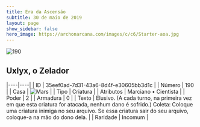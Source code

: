 ```yaml
---
title: Era da Ascensão
subtitle: 30 de maio de 2019
layout: page
show_sidebar: false
hero_image: https://archonarcana.com/images/c/c6/Starter-aoa.jpg
---
```


![190](https://cdn.keyforgegame.com/media/card_front/pt/435_190_432WRVP2F967_pt.png)

## Uxlyx, o Zelador

|----|----|
| ID | 35eef0ad-7d31-43a6-8d4f-e30605bb3d1c |
| Número | 190 |
| Casa | ![Mars](https://archonarcana.com/images/thumb/d/de/Mars.png/22px-Mars.png "Marte") |
| Tipo | Criatura |
| Atributos | Marciano • Cientista |
| Poder | 2 |
| Armadura | 0 |
| Texto | Elusivo. (A cada turno, na primeira vez  em que esta criatura for atacada, nenhum dano é sofrido.)Coleta: Coloque uma criatura inimiga no seu arquivo. Se essa criatura sair do seu arquivo, coloque-a na mão do dono dela. |
| Raridade | Incomum |
